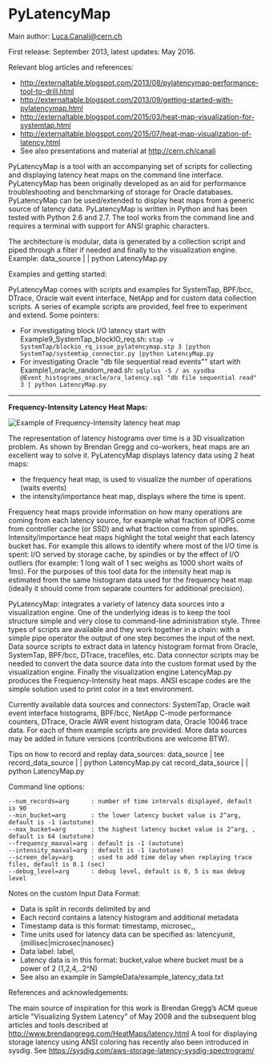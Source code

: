 # PyLatencyMap 


Main author: Luca.Canali@cern.ch

First release: September 2013, latest updates: May 2016.

Relevant blog articles and references:
- http://externaltable.blogspot.com/2013/08/pylatencymap-performance-tool-to-drill.html
- http://externaltable.blogspot.com/2013/09/getting-started-with-pylatencymap.html
- http://externaltable.blogspot.com/2015/03/heat-map-visualization-for-systemtap.html
- http://externaltable.blogspot.com/2015/07/heat-map-visualization-of-latency.html
- See also presentations and material at http://cern.ch/canali

PyLatencyMap is a tool with an accompanying set of scripts for collecting and displaying latency heat maps on the command line interface. 
PyLatencyMap has been originally developed as an aid for performance troubleshooting and benchmarking of storage for Oracle databases.
PyLatencyMap can be used/extended to display heat maps from a generic source of latency data.
PyLatencyMap is written in Python and has been tested with Python 2.6 and 2.7.
The tool works from the command line and requires a terminal with support for ANSI graphic characters.

The architecture is modular, data is generated by a collection script and piped through a filter if needed and finally to the visualization engine. 
Example: data_source | <optional connector script> | python LatencyMap.py <options>

Examples and getting started:

PyLatencyMap comes with scripts and examples for SystemTap, BPF/bcc, DTrace, Oracle wait event interface, NetApp and for custom data collection scripts. 
A series of example scripts are provided, feel free to experiment and extend. 
Some pointers:
- For investigating block I/O latency start with Example9_SystemTap_blockIO_req.sh: `stap -v SystemTap/blockio_rq_issue_pylatencymap.stp 3 |python SystemTap/systemtap_connector.py |python LatencyMap.py`
- For investigating Oracle "db file sequential read events"" start with Example1_oracle_random_read.sh: `sqlplus -S / as sysdba @Event_histograms_oracle/ora_latency.sql "db file sequential read" 3 | python LatencyMap.py`

	
----	
**Frequency-Intensity Latency Heat Maps:** 

![Example of Frequency-Intensity latency heat map](http://4.bp.blogspot.com/-tQxie4GQta8/VaOozilJbvI/AAAAAAAAEss/BHv7u4rayKM/s1600/blockio_60kiops_bis.png)

The representation of latency histograms over time is a 3D visualization problem. As shown by Brendan Gregg and co-workers, heat maps are an excellent way to solve it. 
PyLatencyMap displays latency data using 2 heat maps: 
- the frequency heat map, is used to visualize the number of operations (waits events)
- the intensity/importance heat map, displays where the time is spent.

Frequency heat maps provide information on how many operations are coming from each latency source, for example what fraction of IOPS come from controller cache (or SSD) and what fraction come from spindles. 
Intensity/importance heat maps highlight the total weight that each latency bucket has. For example this allows to identify where most of the I/O time is spent: I/O served by storage cache, by spindles or by the effect of I/O outliers (for example: 1 long wait of 1 sec weighs as 1000 short waits of 1ms).
For the purposes of this tool data for the intensity heat map is estimated from the same histogram data used for the frequency heat map (ideally it should come from separate counters for additional precision).

PyLatencyMap: integrates a variety of latency data sources into a visualization engine. 
One of the underlying ideas is to keep the tool structure simple and very close to command-line administration style. Three types of scripts are available and they work together in a chain: with a simple pipe operator the output of one step becomes the input of the next. Data source scripts to extract data in latency histogram format from Oracle, SystemTap, BPF/bcc, DTrace, tracefiles, etc. 
Data connector scripts may be needed to convert the data source data into the custom format used by the visualization engine. 
Finally the visualization engine LatencyMap.py produces the Frequency-Intensity heat maps. 
ANSI escape codes are the simple solution used to print color in a text environment.

Currently available data sources and connectors: 
SystemTap, Oracle wait event interface histograms, BPF/bcc, NetApp C-mode performance counters, DTrace, Oracle AWR event histogram data, Oracle 10046 trace data. 
For each of them example scripts are provided. More data sources may be added in future versions (contributions are welcome BTW).

Tips on how to record and replay data_sources:
data_source | tee record_data_source | <optional connector script> | python LatencyMap.py <options>
cat record_data_source | <optional connector script> | python LatencyMap.py <options>

Command line options:
```
--num_records=arg      : number of time intervals displayed, default is 90
--min_bucket=arg       : the lower latency bucket value is 2^arg, default is -1 (autotune)
--max_bucket=arg       : the highest latency bucket value is 2^arg, , default is 64 (autotune)
--frequency_maxval=arg : default is -1 (autotune)
--intensity_maxval=arg : default is -1 (autotune)
--screen_delay=arg     : used to add time delay when replaying trace files, default is 0.1 (sec)
--debug_level=arg      : debug level, default is 0, 5 is max debug level
```

Notes on the custom Input Data Format:

- Data is split in records delimited by <begin record> and <end record>
- Each record contains a latency histogram and additional metadata
- Timestamp data is this format: timestamp, microsec,<timestamp in microsec>, <timestamp in human readable format>
- Time units used for latency data can be specified as: latencyunit, {millisec|microsec|nanosec}
- Data label: label,<optional label for data point>
- Latency data is in this format: bucket,value where bucket must be a power of 2 (1,2,4,..2^N)
- See also an example in SampleData/example_latency_data.txt

References and acknowledgements:

The main source of inspiration for this work is Brendan Gregg’s ACM queue article "Visualizing System Latency" of May 2008 and the subsequent blog articles and tools described at http://www.brendangregg.com/HeatMaps/latency.html
A tool for displaying storage latency using ANSI coloring has recently also been introduced in sysdig. See https://sysdig.com/aws-storage-latency-sysdig-spectrogram/



